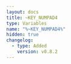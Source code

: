 ```yaml
---
layout: docs
title: ~KEY_NUMPAD4
type: Variables
name: "%~KEY_NUMPAD4%"
hidden: true
changelog:
  - type: Added
    version: v0.8.2
---
```

